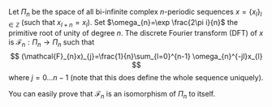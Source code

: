 Let $\Pi_{n}$ be the space of all bi-infinite complex $n$-periodic sequences $x=\{ x_{l} \}_{l\in \mathbb{Z}}$ (such that $x_{l+n}=x_{l}$). Set $\omega_{n}=\exp \frac{2\pi i}{n}$ the primitive root of unity of degree $n$. The discrete Fourier transform (DFT) of $x$ is $\mathcal{F}_{n}:\Pi_{n}\to \Pi_{n}$
such that
$$
(\mathcal{F}_{n}x)_{j}=\frac{1}{n}\sum_{l=0}^{n-1} \omega_{n}^{-jl}x_{l}
$$
where $j=0\dots n-1$ (note that this does define the whole sequence uniquely).

You can easily prove that $\mathcal{F}_{n}$ is an isomorphism of $\Pi_{n}$ to itself.
